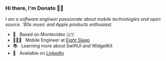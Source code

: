### Hi there, I'm Donato 👋🏻

*I am a software engineer passionate about mobile technologies and open source. ‘80s music and Apple products enthusiast.*

- 📍 &nbsp; Based on Montevideo 🇺🇾 
- 👨🏻‍💻 &nbsp; Mobile Engineer at [Eight Sleep](https://www.eightsleep.com)
- 📚 &nbsp; Learning more about SwiftUI and WidgetKit
- 🔗 &nbsp; Avaliable on [LinkedIn](https://www.linkedin.com/in/donatoaguirre24)
